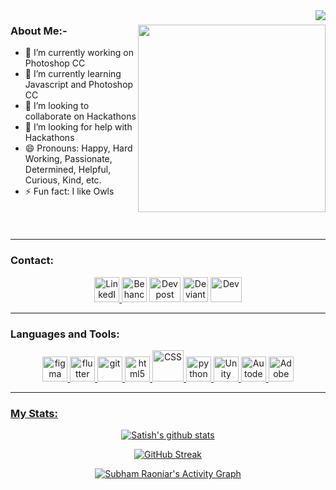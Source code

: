  <img align="right" src="https://i.ibb.co/5YHKsns/header.png"> 

 <h3>About Me:- <img align="right" src="https://i.ibb.co/FXs2Fw2/Untitled-1.png" height="300px" /></h3> 

- 🔭 I’m currently working on Photoshop CC </br>
- 🌱 I’m currently learning Javascript and Photoshop CC </br>
- 👯 I’m looking to collaborate on Hackathons </br>
- 🤔 I’m looking for help with Hackathons </br>
- 😄 Pronouns: Happy, Hard Working, Passionate, Determined, Helpful, Curious, Kind, etc. </br>
- ⚡ Fun fact: I like Owls

</br></br>
<hr>

<h3 align="left">Contact:</h3>
<p align="center">
<a href="https://www.linkedin.com/in/satish-garg-42ab70217/"> <img src="https://cdn-icons-png.flaticon.com/512/174/174857.png" alt="LinkedIn" width="40" height="40"/> </a>
<a href="https://www.behance.net/VoltronexArts"><img src="https://cdn.worldvectorlogo.com/logos/behance-1.svg" alt="Behance" width="40" height="40"/></a>
<a href="https://devpost.com/GitSatishGarg?ref_content=user-portfolio&ref_feature=portfolio&ref_medium=global-nav"><img src="https://i.ibb.co/9g6Xp3t/devpost.png" alt="Devpost" width="50" height="40"/></a>
<a href="https://www.deviantart.com/voltronex"><img src="https://images-wixmp-ed30a86b8c4ca887773594c2.wixmp.com/f/013a2198-cd75-4f7a-afd3-b0d851554737/dawpst1-0aa5dfb1-7924-41ca-a315-e23c1986bf16.jpg?token=eyJ0eXAiOiJKV1QiLCJhbGciOiJIUzI1NiJ9.eyJzdWIiOiJ1cm46YXBwOjdlMGQxODg5ODIyNjQzNzNhNWYwZDQxNWVhMGQyNmUwIiwiaXNzIjoidXJuOmFwcDo3ZTBkMTg4OTgyMjY0MzczYTVmMGQ0MTVlYTBkMjZlMCIsIm9iaiI6W1t7InBhdGgiOiJcL2ZcLzAxM2EyMTk4LWNkNzUtNGY3YS1hZmQzLWIwZDg1MTU1NDczN1wvZGF3cHN0MS0wYWE1ZGZiMS03OTI0LTQxY2EtYTMxNS1lMjNjMTk4NmJmMTYuanBnIn1dXSwiYXVkIjpbInVybjpzZXJ2aWNlOmZpbGUuZG93bmxvYWQiXX0.Rqpa4F2r17q7LCmAoKWDXy9vE3ph64PFSf8yKCmDA-g" alt="DeviantArt" width="40" height="40"/></a>
  <a href="https://dev.to/gitsatishgarg"><img src="https://d2fltix0v2e0sb.cloudfront.net/dev-black.png" alt="Dev" width="50" height="40"/></a>
</p>
 
  <hr>

<h3 align="left">Languages and Tools:</h3>

<p align="center"> <a href="https://www.figma.com/" target="_blank"> <img src="https://www.vectorlogo.zone/logos/figma/figma-icon.svg" alt="figma" width="40" height="40"/> </a> <a href="https://flutter.dev" target="_blank"> <img src="https://www.vectorlogo.zone/logos/flutterio/flutterio-icon.svg" alt="flutter" width="40" height="40"/> </a> <a href="https://git-scm.com/" target="_blank"> <img src="https://www.vectorlogo.zone/logos/git-scm/git-scm-icon.svg" alt="git" width="40" height="40"/> </a> <a href="https://www.w3.org/html/" target="_blank"> <img src="https://image.flaticon.com/icons/png/512/1216/1216733.png" alt="html5" width="40" height="40"/> </a>  </a> <a href="https://www.w3schools.com/css/" target="_blank"> <img src="https://cdn.iconscout.com/icon/free/png-256/css3-2038878-1720091.png" alt="CSS" width="50" height="50"/> </a><a href="https://www.python.org" target="_blank"> <img src="https://cdn3.iconfinder.com/data/icons/logos-and-brands-adobe/512/267_Python-512.png" alt="python" width="40" height="40"/> </a> <a href="https://unity.com/" target="_blank"> <img src="https://icon-library.com/images/unity-icon/unity-icon-5.jpg" alt="Unity" width="40" height="40"/> </a> <a href="https://www.autodesk.com/" target="_blank"> <img src="https://cdn.lo4d.com/t/icon/128/autodesk-123d-design.png" alt="Autodesk 123D Deisgn" width="40" height="40"/> </a> <a href="https://www.adobe.com/in/products/photoshop.html" target="_blank"> <img src="https://upload.wikimedia.org/wikipedia/commons/thumb/a/af/Adobe_Photoshop_CC_icon.svg/1200px-Adobe_Photoshop_CC_icon.svg.png" alt="Adobe Photoshop CC" width="40" height="40"/></p>

<hr>
 
<h3 align="left">My Stats:</h3>

<div align="center">
<a href="https://github.com/GitSatishGarg" align="center">
  <img align="center" src="https://github-readme-stats.vercel.app/api?username=gitsatishgarg&show_icons=true&include_all_commits=true&theme=algolia" alt="Satish's github stats">
</a>

[![GitHub Streak](https://github-readme-streak-stats.herokuapp.com?user=GitSatishGarg&theme=algolia&hide_border=true&date_format=M%20j%5B%2C%20Y%5D)](https://git.io/streak-stats)
 
 <a href="https://github.com/SubhamRaoniar28/github-readme-activity-graph"><img alt="Subham Raoniar's Activity Graph" src="https://activity-graph.herokuapp.com/graph?username=GitSatishGarg&bg_color=0D1117&color=5BCDEC&line=5BCDEC&point=FFFFFF&hide_border=true" /></a>
